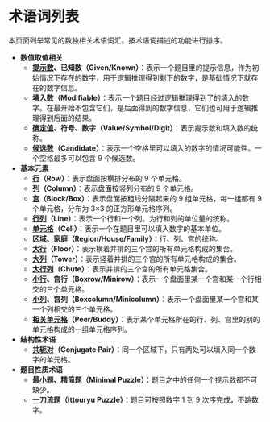 # 术语词列表

本页面列举常见的数独相关术语词汇。按术语词描述的功能进行排序。

* **数值取值相关**
  * **[提示数](given)、已知数（Given/Known）**：表示一个题目里的提示信息，作为初始情况下存在的数字，用于逻辑推理得到剩下的数字，是基础情况下就存在的数字信息。
  * **[填入数](modifiable)（Modifiable）**：表示一个题目经过逻辑推理得到了的填入的数字。在最开始不包含它们，是后面得到的数字信息，它们也可用于逻辑推理得到后面的结果。
  * **[确定值](value)、符号、数字（Value/Symbol/Digit）**：表示提示数和填入数的统称。
  * **[候选数](candidate)（Candidate）**：表示一个空格里可以填入的数字的情况可能性。一个空格最多可以包含 9 个候选数。
* **基本元素**
  * **[行](row)（Row）**：表示盘面按横排分布的 9 个单元格。
  * **[列](column)（Column）**：表示盘面按竖列分布的 9 个单元格。
  * **[宫](block)（Block/Box）**：表示盘面按粗线分隔起来的 9 组单元格，每一组都有 9 个单元格，分布为 3×3 的正方形单元格序列。
  * **[行列](line)（Line）**：表示一个行和一个列。为行和列的单位量的统称。
  * **[单元格](cell)（Cell）**：表示一个在题目里可以填入数字的基本单位。
  * **[区域](house)、家庭（Region/House/Family）**：行、列、宫的统称。
  * **[大行](floor)（Floor）**：表示横着并排的三个宫的所有单元格构成的集合。
  * **[大列](tower)（Tower）**：表示竖着并排的三个宫的所有单元格构成的集合。
  * **[大行列](chute)（Chute）**：表示并排的三个宫的所有单元格集合。
  * **[小行](boxrow)、宫行（Boxrow/Minirow）**：表示一个盘面里某一个宫和某一个行相交的三个单元格。
  * **[小列](boxcolumn)、宫列（Boxcolumn/Minicolumn）**：表示一个盘面里某一个宫和某一个列相交的三个单元格。
  * **[相关单元格](peer)（Peer/Buddy）**：表示某个单元格所在的行、列、宫里的别的单元格构成的一组单元格序列。
* **结构性术语**
  * **[共轭对](conjugate-pair)（Conjugate Pair）**：同一个区域下，只有两处可以填入同一个数字的单元格。
* **题目性质术语**
  * **[最小题](minimal-puzzle)、精简题（Minimal Puzzle）**：题目之中的任何一个提示数都不可缺少。
  * **[一刀流题](ittouryu-puzzle)（Ittouryu Puzzle）**：题目可按照数字 1 到 9 次序完成，不跳数字。

